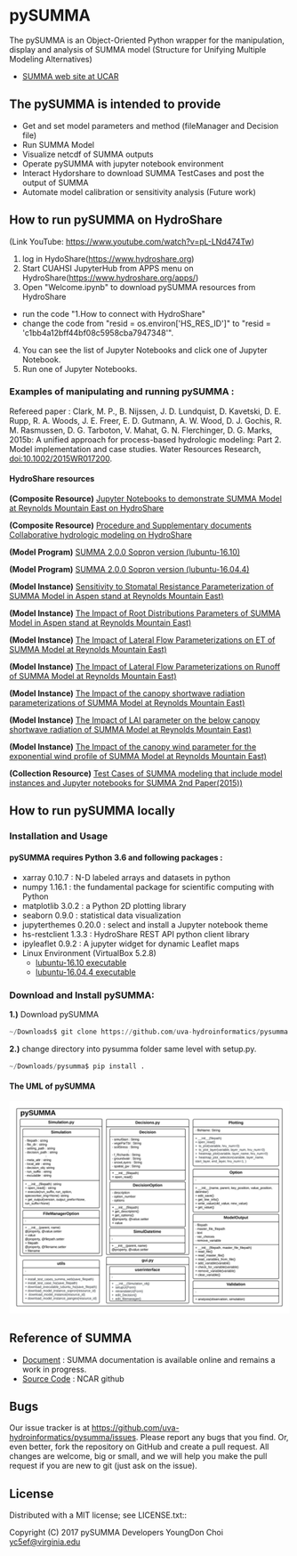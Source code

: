 # pySUMMA                                        

The pySUMMA is an Object-Oriented Python wrapper for the manipulation, display and analysis of 
SUMMA model (Structure for Unifying Multiple Modeling Alternatives)
* [SUMMA web site at UCAR ](https://www.rap.ucar.edu/projects/summa)

## The pySUMMA is intended to provide

 - Get and set model parameters and method (fileManager and Decision file) 
 - Run SUMMA Model 
 - Visualize netcdf of SUMMA outputs
 - Operate pySUMMA with jupyter notebook environment 
 - Interact Hydorshare to download SUMMA TestCases and post the output of SUMMA 
 - Automate model calibration or sensitivity analysis (Future work)

## How to run pySUMMA on HydroShare 
 (Link YouTube: https://www.youtube.com/watch?v=pL-LNd474Tw)
 1) log in HydoShare(https://www.hydroshare.org)
 2) Start CUAHSI JupyterHub from APPS menu on HydroShare(https://www.hydroshare.org/apps/)
 3) Open "Welcome.ipynb" to download pySUMMA resources from HydroShare
  - run the code "1.How to connect with HydroShare"
  - change the code from "resid = os.environ['HS_RES_ID']" to "resid = 'c1bb4a12bff44bf08c5958cba7947348'". 
 4) You can see the list of Jupyter Notebooks and click one of Jupyter Notebook.
 5) Run one of Jupyter Notebooks.

### Examples of manipulating and running pySUMMA :

Refereed paper : Clark, M. P., B. Nijssen, J. D. Lundquist, D. Kavetski, D. E. Rupp, R. A. Woods, 
J. E. Freer, E. D. Gutmann, A. W. Wood, D. J. Gochis, R. M. Rasmussen, D. G. Tarboton, V. Mahat, 
G. N. Flerchinger, D. G. Marks, 2015b: A unified approach for process-based hydrologic modeling: 
Part 2. Model implementation and case studies. Water Resources Research, 
[doi:10.1002/2015WR017200](https://agupubs.onlinelibrary.wiley.com/doi/abs/10.1002/2015WR017200).

#### HydroShare resources 
**(Composite Resource)** [Jupyter Notebooks to demonstrate SUMMA Model at Reynolds Mountain East on HydroShare](https://www.hydroshare.org/resource/c1bb4a12bff44bf08c5958cba7947348/) 

**(Composite Resource)** [Procedure and Supplementary documents Collaborative hydrologic modeling on HydroShare](https://www.hydroshare.org/resource/184eea3d3412418a886db87ffdb510b6/)

**(Model Program)** [SUMMA 2.0.0 Sopron version (lubuntu-16.10)](https://www.hydroshare.org/resource/a5dbd5b198c9468387f59f3fefc11e22/)

**(Model Program)** [SUMMA 2.0.0 Sopron version (lubuntu-16.04.4)](https://www.hydroshare.org/resource/041671fbc8a544cd8a979af6c2227f92/)

**(Model Instance)** [Sensitivity to Stomatal Resistance Parameterization of SUMMA Model in Aspen stand at Reynolds Mountain East)](https://www.hydroshare.org/resource/e1a73bc4e7c34166895ff20ae53371f5/)

**(Model Instance)** [The Impact of Root Distributions Parameters of SUMMA Model in Aspen stand at Reynolds Mountain East)](https://www.hydroshare.org/resource/eed6f3faedad4c17992bb361bd492caa/)

**(Model Instance)** [The Impact of Lateral Flow Parameterizations on ET of SUMMA Model at Reynolds Mountain East)](https://www.hydroshare.org/resource/11d471b6096d4eaa81068256d281a919/)

**(Model Instance)** [The Impact of Lateral Flow Parameterizations on Runoff of SUMMA Model at Reynolds Mountain East)](https://www.hydroshare.org/resource/5d20a87ecc5b495097e073e4d5f58d0c/)

**(Model Instance)** [The Impact of the canopy shortwave radiation parameterizations of SUMMA Model at Reynolds Mountain East)](https://www.hydroshare.org/resource/0c4fd861a9694b2f9fcdf19eb33a6b54/)

**(Model Instance)** [The Impact of LAI parameter on the below canopy shortwave radiation of SUMMA Model at Reynolds Mountain East)](https://www.hydroshare.org/resource/2bedc3b88f3547d5b9b0ade7248dfdd5/)

**(Model Instance)** [The Impact of the canopy wind parameter for the exponential wind profile of SUMMA Model at Reynolds Mountain East)](https://www.hydroshare.org/resource/4064a7b014094f50aa63730e4a3ff976/)

**(Collection Resource)** [Test Cases of SUMMA modeling that include model instances and Jupyter notebooks for SUMMA 2nd Paper(2015))](https://www.hydroshare.org/resource/1b7a9af74daa4a449190f922b5db366e/)

## How to run pySUMMA locally 
 
### Installation and Usage

#### pySUMMA requires Python 3.6 and following packages :

 - xarray 0.10.7 : N-D labeled arrays and datasets in python
 - numpy 1.16.1 : the fundamental package for scientific computing with Python
 - matplotlib 3.0.2 : a Python 2D plotting library 
 - seaborn 0.9.0 : statistical data visualization 
 - jupyterthemes 0.20.0 : select and install a Jupyter notebook theme
 - hs-restclient 1.3.3 : HydroShare REST API python client library
 - ipyleaflet 0.9.2 : A jupyter widget for dynamic Leaflet maps 
 - Linux Environment (VirtualBox 5.2.8)
   - [lubuntu-16.10 executable](https://www.hydroshare.org/resource/a5dbd5b198c9468387f59f3fefc11e22/)
   - [lubuntu-16.04.4 executable](https://www.hydroshare.org/resource/041671fbc8a544cd8a979af6c2227f92/)        

### Download and Install pySUMMA:

**1.)**  Download pySUMMA
```python
~/Downloads$ git clone https://github.com/uva-hydroinformatics/pysumma.git
```
        
**2.)**  change directory into pysumma folder same level with setup.py.
```python
~/Downloads/pysumma$ pip install .
```

#### The UML of pySUMMA
![Image of UML](UML.png)

## Reference of SUMMA

 - [Document](http://summa.readthedocs.io/en/latest/) : SUMMA documentation is available online and remains a work in progress.
 - [Source Code](https://github.com/NCAR/summa) : NCAR github
 
## Bugs
  Our issue tracker is at https://github.com/uva-hydroinformatics/pysumma/issues.
  Please report any bugs that you find.  Or, even better, fork the repository on
  GitHub and create a pull request.  All changes are welcome, big or small, and we
  will help you make the pull request if you are new to git
  (just ask on the issue).

## License
  Distributed with a MIT license; see LICENSE.txt::

  Copyright (C) 2017 pySUMMA Developers
  YoungDon Choi <yc5ef@virginia.edu>
